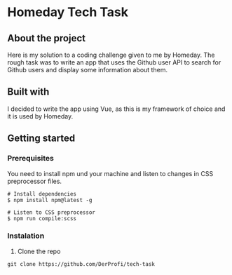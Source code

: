 # Homeday Tech Task

## About the project

Here is my solution to a coding challenge given to me by Homeday. The rough task was to write an app that uses the Github user API to search for Github users and display some information about them.

## Built with

I decided to write the app using Vue, as this is my framework of choice and it is used by Homeday.

## Getting started
### Prerequisites
You need to install npm und your machine and listen to changes in CSS preprocessor files.
```
# Install dependencies
$ npm install npm@latest -g

# Listen to CSS preprocessor
$ npm run compile:scss
```
### Instalation
1. Clone the repo
```
git clone https://github.com/DerProfi/tech-task
```
